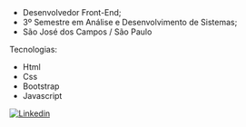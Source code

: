 ##
- Desenvolvedor Front-End;
- 3º Semestre em Análise e Desenvolvimento de Sistemas;
- São José dos Campos / São Paulo                   


 Tecnologias:
 - Html
 - Css
 - Bootstrap
 - Javascript

 


[![Linkedin](https://img.shields.io/badge/LinkedIn-0077B5?style=for-the-badge&logo=linkedin&logoColor=white)](https://www.linkedin.com/in/jeffersoncabralsilva/)



                                   
